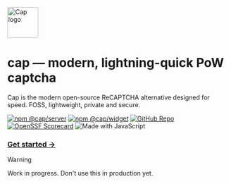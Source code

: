 <img alt="Cap logo" src="https://cap.tiagorangel.com/logo.png" width="70">

# cap — modern, lightning-quick PoW captcha   
Cap is the modern open-source ReCAPTCHA alternative designed for speed. FOSS, lightweight, private and secure.


[![npm @cap/server](https://img.shields.io/badge/npm-%40cap%2Fserver-CB0200?logo=npm)](https://www.npmjs.com/package/@cap.js/server) [![npm @cap/widget](https://img.shields.io/badge/npm-%40cap%2Fwidget-CB0200?logo=npm)](https://www.npmjs.com/package/@cap.js/widget) [![GitHub Repo](https://img.shields.io/badge/GitHub-tiagorangel1%2Fcap-4078c0?logo=github&color=%234078c0)](https://github.com/tiagorangel1/cap) [![OpenSSF Scorecard](https://api.scorecard.dev/projects/github.com/tiagorangel1/cap/badge)](https://scorecard.dev/viewer/?uri=github.com/tiagorangel1/cap) ![Made with JavaScript](https://img.shields.io/badge/Made_with-JavaScript-EFDB50?logo=javascript&color=%23EFDB50)


### [Get started →](https://cap.tiagorangel.com/guide)

> [!WARNING]
> Work in progress. Don't use this in production yet.